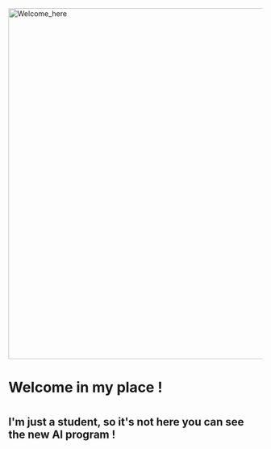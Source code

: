<img width="695" alt="Welcome_here" src="https://user-images.githubusercontent.com/116872833/203862719-cf871211-acb1-4b8f-89f7-53fbc07e7757.png">

<h1> Welcome in my place ! <h1>
 
<h2> I'm just a student, so it's not here you can see the new AI program !<h2>
 
